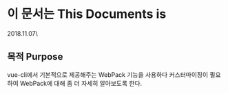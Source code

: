 # 이 문서는 This Documents is
2018.11.07\
## 목적 Purpose
vue-cli에서 기본적으로 제공해주는 WebPack 기능을 사용하다 커스터마이징이 필요하여 WebPack에 대해 좀 더 자세히 알아보도록 한다.